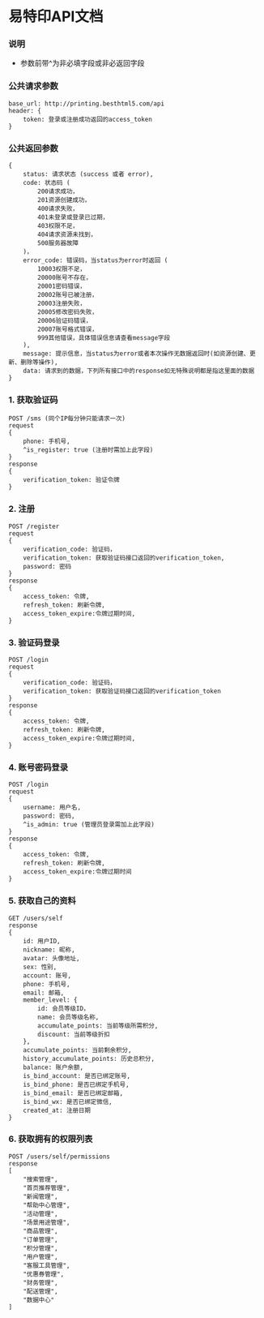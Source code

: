 # 易特印API文档

### 说明
* 参数前带^为非必填字段或非必返回字段

### 公共请求参数
    base_url: http://printing.besthtml5.com/api
    header: {
        token: 登录或注册成功返回的access_token
    }

### 公共返回参数
    {
        status: 请求状态 (success 或者 error),
        code: 状态码 (
            200请求成功，
            201资源创建成功，
            400请求失败，
            401未登录或登录已过期，
            403权限不足，
            404请求资源未找到，
            500服务器故障
        )，
        error_code: 错误码，当status为error时返回 (
            10003权限不足，
            20000账号不存在，
            20001密码错误，
            20002账号已被注册，
            20003注册失败，
            20005修改密码失败，
            20006验证码错误，
            20007账号格式错误，
            999其他错误，具体错误信息请查看message字段
        ),
        message: 提示信息，当status为error或者本次操作无数据返回时(如资源创建、更新、删除等操作),
        data: 请求到的数据，下列所有接口中的response如无特殊说明都是指这里面的数据
    }

### 1. 获取验证码
    POST /sms (同个IP每分钟只能请求一次)
    request
    {
        phone: 手机号,
        ^is_register: true (注册时需加上此字段)
    }
    response 
    {
        verification_token: 验证令牌
    }
    
### 2. 注册
    POST /register
    request
    {
        verification_code: 验证码，
        verification_token: 获取验证码接口返回的verification_token,
        password: 密码
    }
    response
    {
        access_token: 令牌,
        refresh_token: 刷新令牌,
        access_token_expire:令牌过期时间,
    }

### 3. 验证码登录
    POST /login
    request
    {
        verification_code: 验证码，
        verification_token: 获取验证码接口返回的verification_token
    }
    response
    {
        access_token: 令牌,
        refresh_token: 刷新令牌,
        access_token_expire:令牌过期时间,
    }
    
### 4. 账号密码登录
    POST /login
    request
    {
        username: 用户名,
        password: 密码,
        ^is_admin: true (管理员登录需加上此字段)
    }
    response
    {
        access_token: 令牌,
        refresh_token: 刷新令牌,
        access_token_expire:令牌过期时间
    }
    
### 5. 获取自己的资料
    GET /users/self
    response
    {
        id: 用户ID,
        nickname: 昵称,
        avatar: 头像地址,
        sex: 性别,
        account: 账号,
        phone: 手机号,
        email: 邮箱,
        member_level: {
            id: 会员等级ID，
            name: 会员等级名称,
            accumulate_points: 当前等级所需积分,
            discount: 当前等级折扣
        },
        accumulate_points: 当前剩余积分,
        history_accumulate_points: 历史总积分,
        balance: 账户余额,
        is_bind_account: 是否已绑定账号,
        is_bind_phone: 是否已绑定手机号,
        is_bind_email: 是否已绑定邮箱,
        is_bind_wx: 是否已绑定微信,
        created_at: 注册日期
    }
    
### 6. 获取拥有的权限列表
    POST /users/self/permissions
    response
    [
        "搜索管理",
        "首页推荐管理",
        "新闻管理",
        "帮助中心管理",
        "活动管理",
        "场景用途管理",
        "商品管理",
        "订单管理",
        "积分管理",
        "用户管理",
        "客服工具管理",
        "优惠券管理",
        "财务管理",
        "配送管理",
        "数据中心"
    ]